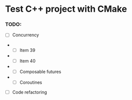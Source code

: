 # Test C++ project with CMake

### TODO:

- [ ] Concurrency
- - [ ] Item 39
- - [ ] Item 40
- - [ ] Composable futures
- - [ ] Coroutines
- [ ] Code refactoring